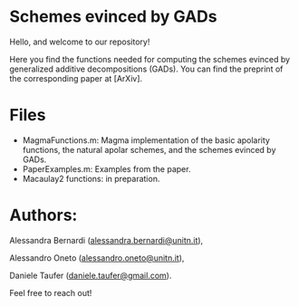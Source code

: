 # Schemes evinced by GADs
Hello, and welcome to our repository!

Here you find the functions needed for computing the schemes evinced by generalized additive decompositions (GADs).
You can find the preprint of the corresponding paper at [ArXiv].

# Files
- MagmaFunctions.m: Magma implementation of the basic apolarity functions, the natural apolar schemes, and the schemes evinced by GADs.
- PaperExamples.m: Examples from the paper.
- Macaulay2 functions: in preparation.

# Authors:
Alessandra Bernardi (alessandra.bernardi@unitn.it),

Alessandro Oneto (alessandro.oneto@unitn.it),

Daniele Taufer (daniele.taufer@gmail.com).

Feel free to reach out!
